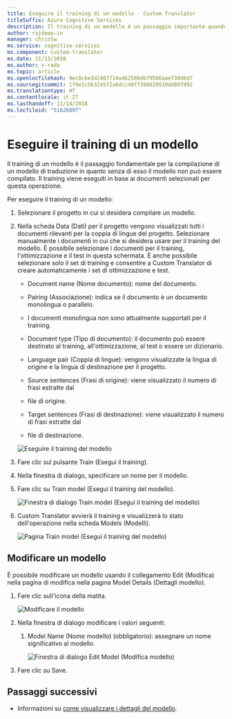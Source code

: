 ```yaml
---
title: Eseguire il training di un modello - Custom Translator
titleSuffix: Azure Cognitive Services
description: Il training di un modello è un passaggio importante quando si compila un modello di traduzione. Il training viene eseguito in base ai documenti selezionati per questa operazione.
author: rajdeep-in
manager: christw
ms.service: cognitive-services
ms.component: custom-translator
ms.date: 11/13/2018
ms.author: v-rada
ms.topic: article
ms.openlocfilehash: 9ec8cbe3d2467714a4b2586db79566aaef30d6d7
ms.sourcegitcommit: 1f9e1c563245f2a6dcc40ff398d20510dd88fd92
ms.translationtype: HT
ms.contentlocale: it-IT
ms.lasthandoff: 11/14/2018
ms.locfileid: "51626897"
---
```

# <a name="train-a-model"></a>Eseguire il training di un modello

Il training di un modello è il passaggio fondamentale per la compilazione di un modello di traduzione in quanto senza di esso il modello non può essere compilato. Il training viene eseguiti in base ai documenti selezionati per questa operazione.

Per eseguire il training di un modello:

1.  Selezionare il progetto in cui si desidera compilare un modello.

2.  Nella scheda Data (Dati) per il progetto vengono visualizzati tutti i documenti rilevanti per la coppia di lingue del progetto. Selezionare manualmente i documenti in cui che si desidera usare per il training del modello. È possibile selezionare i documenti per il training, l'ottimizzazione e il test in questa schermata. È anche possibile selezionare solo il set di training e consentire a Custom Translator di creare automaticamente i set di ottimizzazione e test.

    -  Document name (Nome documento): nome del documento.

    -  Pairing (Associazione): indica se il documento è un documento monolingua o parallelo.

    - I documenti monolingua non sono attualmente supportati per il training.

    -  Document type (Tipo di documento): il documento può essere destinato al training, all'ottimizzazione, al test o essere un dizionario.

    -  Language pair (Coppia di lingue): vengono visualizzate la lingua di origine e la lingua di destinazione per il progetto.

    -  Source sentences (Frasi di origine): viene visualizzato il numero di frasi estratte dal
    - file di origine.

    -  Target sentences (Frasi di destinazione): viene visualizzato il numero di frasi estratte dal
    - file di destinazione.

    ![Eseguire il training del modello](media/how-to/how-to-train-model.png)

3.  Fare clic sul pulsante Train (Esegui il training).

4.  Nella finestra di dialogo, specificare un nome per il modello.

5.  Fare clic su Train model (Esegui il training del modello).

    ![Finestra di dialogo Train model (Esegui il training del modello)](media/how-to/how-to-train-model-2.png)

6.  Custom Translator avvierà il training e visualizzerà lo stato dell'operazione nella scheda Models (Modelli).

    ![Pagina Train model (Esegui il training del modello)](media/how-to/how-to-train-model-3.png)


## <a name="edit-a-model"></a>Modificare un modello

È possibile modificare un modello usando il collegamento Edit (Modifica) nella pagina di modifica nella pagina Model Details (Dettagli modello).

1.  Fare clic sull'icona della matita.

    ![Modificare il modello](media/how-to/how-to-edit-model.png)

2.  Nella finestra di dialogo modificare i valori seguenti:

    1.  Model Name (Nome modello) (obbligatorio): assegnare un nome significativo al modello.

        ![Finestra di dialogo Edit Model (Modifica modello)](media/how-to/how-to-edit-model-dialog.png)

3.  Fare clic su Save.


## <a name="next-steps"></a>Passaggi successivi

- Informazioni su [come visualizzare i dettagli del modello](how-to-view-model-details.md).
